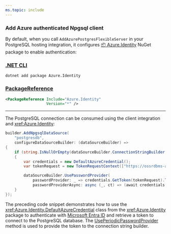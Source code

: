 ```yaml
---
ms.topic: include
---
```


### Add Azure authenticated Npgsql client

By default, when you call `AddAzurePostgresFlexibleServer` in your PostgreSQL hosting integration, it configures [📦 Azure.Identity](https://www.nuget.org/packages/Azure.Identity) NuGet package to enable authentication:

### [.NET CLI](#tab/dotnet-cli)

```dotnetcli
dotnet add package Azure.Identity
```

### [PackageReference](#tab/package-reference)

```xml
<PackageReference Include="Azure.Identity"
                  Version="*" />
```

---

The PostgreSQL connection can be consumed using the client integration and <xref:Azure.Identity>:

```csharp
builder.AddNpgsqlDataSource(
    "postgresdb", 
    configureDataSourceBuilder: (dataSourceBuilder) =>
{
    if (string.IsNullOrEmpty(dataSourceBuilder.ConnectionStringBuilder.Password))
    {
        var credentials = new DefaultAzureCredential();
        var tokenRequest = new TokenRequestContext(["https://ossrdbms-aad.database.windows.net/.default"]);

        dataSourceBuilder.UsePasswordProvider(
            passwordProvider: _ => credentials.GetToken(tokenRequest).Token,
            passwordProviderAsync: async (_, ct) => (await credentials.GetTokenAsync(tokenRequest, ct)).Token);
    }
});
```

The preceding code snippet demonstrates how to use the <xref:Azure.Identity.DefaultAzureCredential> class from the <xref:Azure.Identity> package to authenticate with [Microsoft Entra ID](/azure/postgresql/flexible-server/concepts-azure-ad-authentication) and retrieve a token to connect to the PostgreSQL database. The [UsePeriodicPasswordProvider](https://www.npgsql.org/doc/api/Npgsql.NpgsqlDataSourceBuilder.html#Npgsql_NpgsqlDataSourceBuilder_UsePeriodicPasswordProvider_System_Func_Npgsql_NpgsqlConnectionStringBuilder_System_Threading_CancellationToken_System_Threading_Tasks_ValueTask_System_String___System_TimeSpan_System_TimeSpan_) method is used to provide the token to the connection string builder.
